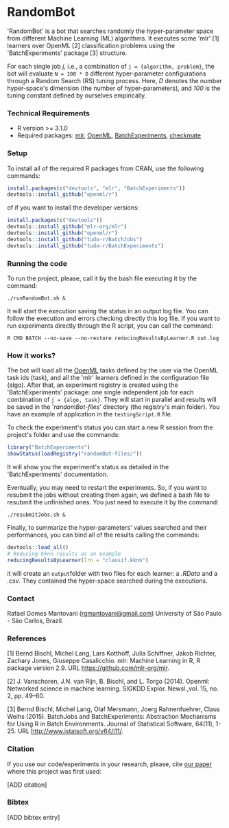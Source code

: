 # RandomBot

'RandomBot' is a bot that searches randomly the hyper-parameter space from different Machine Learning (ML) algorithms. 
It executes some 'mlr' [1] learners over OpenML [2] classification problems using the 'BatchExperiments' package [3] structure.

For each single job *j*, i.e., a combination of ```j = {algorithm, problem}```, the bot will evaluate ```N = 100 * D``` different hyper-parameter configurations through a Random Search (RS) tuning process. Here, *D* denotes the number hyper-space's dimension (the number of hyper-parameters), and *100* is the tuning constant defined by ourselves empirically.

### Technical Requirements

* R version >= 3.1.0
* Required packages: [mlr](https://cran.r-project.org/web/packages/mlr/index.html), [OpenML](https://github.com/openml/openml-r), [BatchExperiments](https://github.com/tudo-r/BatchExperiments), [checkmate](https://cran.r-project.org/web/packages/checkmate/index.html)

### Setup

To install all of the required R packages from CRAN, use the following commands:
```R
install.packages(c("devtools", "mlr", "BatchExperiments"))
devtools::install_github("openml/r")
```

of if you want to install the developer versions:
```R
install.packages(c("devtools"))
devtools::install_github("mlr-org/mlr")
devtools::install_github("openml/r")
devtools::install_github("tudo-r/BatchJobs")
devtools::install_github("tudo-r/BatchExperiments")
```

### Running the code

To run the project, please, call it by the bash file executing it by the command:
```
./runRandomBot.sh &
```

It will start the execution saving the status in an output log file. You can follow the execution and errors checking directly this log file. If you want to run experiments directly through the R script, you can call the command:
```
R CMD BATCH --no-save --no-restore reducingResultsByLearner.R out.log
```

### How it works?

The bot will load all the [OpenML](http://www.openml.org/) tasks defined by the user via the OpenML task ids (task), and all the 'mlr' learners defined in the configuration file (algo). After that, an experiment registry is created using the 'BatchExperiments' package: one single independent job for each combination of ```j = {algo, task}```. They will start in parallel and results will be saved in the '*randomBot-files*' directory (the registry's main folder). You have an example of application in the ```testingScript.R``` file.

To check the experiment's status you can start a new R session from the project's folder and use the commands:
```R
library("BatchExperiments")
showStatus(loadRegistry("randomBot-files/"))
```
It will show you the experiment's status as detailed in the 'BatchExperiments' documentation.

Eventually, you may need to restart the experiments. So, if you want to resubmit the jobs without creating them again, we defined a bash file to resubmit the unfinished ones. You just need to execute it by the command: 

```
./resubmitJobs.sh &
```

Finally, to summarize the hyper-parameters' values searched and their performances, you can bind all of the results calling the commands:
```R
devtools::load_all()
# Reducing kknn results as an example
reducingResultsByLearner(lrn = "classif.kknn") 
```
it will create an ```output```folder with two files for each learner: a *<learner>.RData* and a *<learner>.csv*. They contained the hyper-space searched during the executions.


### Contact

Rafael Gomes Mantovani (rgmantovani@gmail.com) University of São Paulo - São Carlos, Brazil.

### References

[1] Bernd Bischl, Michel Lang, Lars Kotthoff, Julia Schiffner, Jakob Richter, Zachary Jones, Giuseppe Casalicchio. mlr: Machine Learning in R, R package version 2.9. URL https://github.com/mlr-org/mlr.

[2] J. Vanschoren,  J.N. van Rijn, B. Bischl, and L. Torgo (2014). Openml: Networked  science  in  machine  learning. SIGKDD  Explor.  Newsl.,vol. 15, no. 2, pp. 49–60.

[3] Bernd Bischl, Michel Lang, Olaf Mersmann, Joerg Rahnenfuehrer, Claus Weihs (2015). BatchJobs and BatchExperiments: Abstraction Mechanisms for Using R in Batch Environments. Journal of Statistical Software, 64(11), 1-25. URL http://www.jstatsoft.org/v64/i11/.

### Citation

If you use our code/experiments in your research, please, cite [our paper]() where this project was first used:

[ADD citation]

### Bibtex 

[ADD bibtex entry]
